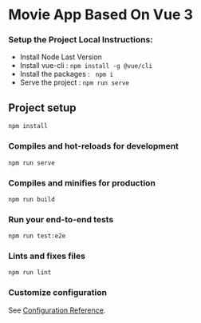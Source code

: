# Movie App Based On Vue 3
### Setup the Project Local Instructions: 
- Install Node Last Version 
- Install vue-cli :  ``` npm install -g @vue/cli ```
- Install the packages : ``` npm i```
- Serve the project :  ```npm run serve```



## Project setup
```
npm install
```

### Compiles and hot-reloads for development
```
npm run serve
```

### Compiles and minifies for production
```
npm run build
```

### Run your end-to-end tests
```
npm run test:e2e
```

### Lints and fixes files
```
npm run lint
```

### Customize configuration
See [Configuration Reference](https://cli.vuejs.org/config/).
